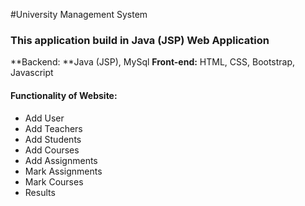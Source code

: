 #University Management System

### This application build in Java (JSP) Web Application

**Backend: **Java (JSP), MySql
**Front-end:** HTML, CSS, Bootstrap, Javascript

#### Functionality of Website:
- Add User
- Add Teachers
- Add Students
- Add Courses
- Add Assignments  
- Mark Assignments 
- Mark Courses
- Results
